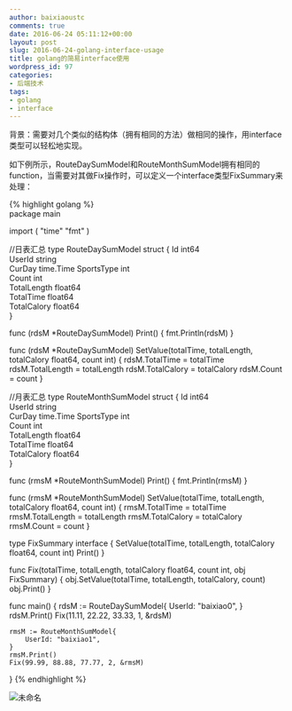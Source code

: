 ```yaml
---
author: baixiaoustc
comments: true
date: 2016-06-24 05:11:12+00:00
layout: post
slug: 2016-06-24-golang-interface-usage
title: golang的简易interface使用
wordpress_id: 97
categories:
- 后端技术
tags:
- golang
- interface
---
```


背景：需要对几个类似的结构体（拥有相同的方法）做相同的操作，用interface类型可以轻松地实现。

如下例所示，RouteDaySumModel和RouteMonthSumModel拥有相同的function，当需要对其做Fix操作时，可以定义一个interface类型FixSummary来处理：

{% highlight golang %}  
package main
    
import (
	"time"
	"fmt"
)
    
//日表汇总
type RouteDaySumModel struct {
	Id          int64    
	UserId      string   
	CurDay      time.Time
	SportsType  int      
	Count       int      
	TotalLength float64  
	TotalTime   float64  
	TotalCalory float64  
}
    
func (rdsM *RouteDaySumModel) Print() {
	fmt.Println(rdsM)
}
    
func (rdsM *RouteDaySumModel) SetValue(totalTime, totalLength, totalCalory float64, count int) {
	rdsM.TotalTime = totalTime
	rdsM.TotalLength = totalLength
	rdsM.TotalCalory = totalCalory
	rdsM.Count = count
}
    
//月表汇总
type RouteMonthSumModel struct {
	Id          int64     
	UserId      string    
	CurDay      time.Time 
	SportsType  int       
	Count       int       
	TotalLength float64   
	TotalTime   float64   
	TotalCalory float64   
}
    
func (rmsM *RouteMonthSumModel) Print() {
	fmt.Println(rmsM)
}
    
func (rmsM *RouteMonthSumModel) SetValue(totalTime, totalLength, totalCalory float64, count int) {
	rmsM.TotalTime = totalTime
	rmsM.TotalLength = totalLength
	rmsM.TotalCalory = totalCalory
	rmsM.Count = count
}
    
type FixSummary interface {
	SetValue(totalTime, totalLength, totalCalory float64, count int)
	Print()
}
    
func Fix(totalTime, totalLength, totalCalory float64, count int, obj FixSummary) {
	obj.SetValue(totalTime, totalLength, totalCalory, count)
	obj.Print()
}
    
func main() {
	rdsM := RouteDaySumModel{
		UserId: "baixiao0",
	}
	rdsM.Print()
	Fix(11.11, 22.22, 33.33, 1, &rdsM)
    
	rmsM := RouteMonthSumModel{
		UserId: "baixiao1",
	}
	rmsM.Print()
	Fix(99.99, 88.88, 77.77, 2, &rmsM)
    
}
{% endhighlight %}   
    


![未命名](http://baixiaoustc.github.io/wordpress/wp-content/uploads/2016/06/未命名-3.png)
